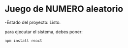 <H1>Juego de NUMERO aleatorio</h1>

-Estado del proyecto: Listo.

para ejecutar el sistema, debes poner:

```npm install react```
